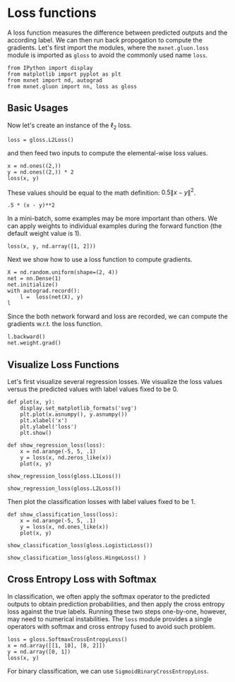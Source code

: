 # Loss functions

A loss function measures the difference between predicted
outputs and the
according label. We can then run back propogation to compute the
gradients. Let's first import the modules, where the `mxnet.gluon.loss` module
is imported as `gloss` to avoid the commonly used name `loss`.

```{.python .input}
from IPython import display
from matplotlib import pyplot as plt
from mxnet import nd, autograd
from mxnet.gluon import nn, loss as gloss  
```

## Basic Usages

Now let's create an instance of the $\ell_2$ loss.

```{.python .input}
loss = gloss.L2Loss()
```

and then feed two inputs to compute the elemental-wise loss values.

```{.python .input}
x = nd.ones((2,))
y = nd.ones((2,)) * 2
loss(x, y)
```

These values should be equal to the math definition: $0.5\|x-y\|^2$.

```{.python .input}
.5 * (x - y)**2
```

In a mini-batch, some examples may be more important than others. We can apply
weights to individual examples during the forward function (the default weight
value is 1).

```{.python .input}
loss(x, y, nd.array([1, 2]))
```

Next we show how to use a loss function to compute gradients.

```{.python .input}
X = nd.random.uniform(shape=(2, 4)) 
net = nn.Dense(1)
net.initialize()
with autograd.record():
    l =  loss(net(X), y)
l
```

Since the both network forward and loss are recorded, we can compute the
gradients w.r.t. the loss function.

```{.python .input}
l.backward()
net.weight.grad()
```

## Visualize Loss Functions

Let's first visualize several regression losses. We
visualize the loss values versus the predicted values with label values fixed to
be 0.

```{.python .input}
def plot(x, y):
    display.set_matplotlib_formats('svg')
    plt.plot(x.asnumpy(), y.asnumpy())
    plt.xlabel('x')
    plt.ylabel('loss')
    plt.show()
    
def show_regression_loss(loss):
    x = nd.arange(-5, 5, .1)
    y = loss(x, nd.zeros_like(x))
    plot(x, y)    
```

```{.python .input}
show_regression_loss(gloss.L1Loss())
```

```{.python .input}
show_regression_loss(gloss.L2Loss())
```

Then plot the classification losses with label values fixed to be 1.

```{.python .input}
def show_classification_loss(loss):
    x = nd.arange(-5, 5, .1)
    y = loss(x, nd.ones_like(x))
    plot(x, y) 
    
show_classification_loss(gloss.LogisticLoss())
```

```{.python .input}
show_classification_loss(gloss.HingeLoss() )
```

## Cross Entropy Loss with Softmax

In classification, we often apply the
softmax operator to the predicted outputs to obtain prediction probabilities,
and then apply the cross entropy loss against the true labels. Running these two
steps one-by-one, however, may need to numerical instabilities. The `loss`
module provides a single operators with softmax and cross entropy fused to avoid
such problem.

```{.python .input}
loss = gloss.SoftmaxCrossEntropyLoss()
x = nd.array([[1, 10], [8, 2]])
y = nd.array([0, 1])
loss(x, y)
```

For binary classification, we can use `SigmoidBinaryCrossEntropyLoss`.
